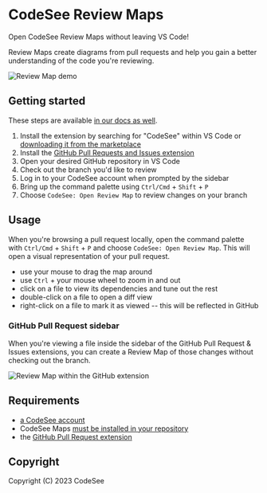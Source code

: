 # CodeSee Review Maps

Open CodeSee Review Maps without leaving VS Code!

Review Maps create diagrams from pull requests and help you gain a better understanding of the code you're reviewing.

![Review Map demo](https://s3.us-east-2.amazonaws.com/maps.codesee.io/extension_preview.gif)

## Getting started

These steps are available [in our docs as well](https://docs.codesee.io/docs/review-maps-for-visual-studio-code).

1. Install the extension by searching for "CodeSee" within VS Code or [downloading it from the marketplace](https://marketplace.visualstudio.com/items?itemName=codesee.maps)
2. Install the [GitHub Pull Requests and Issues extension](https://marketplace.visualstudio.com/items?itemName=GitHub.vscode-pull-request-github)
3. Open your desired GitHub repository in VS Code
4. Check out the branch you'd like to review
5. Log in to your CodeSee account when prompted by the sidebar
6. Bring up the command palette using `Ctrl/Cmd` + `Shift` + `P`
7. Choose `CodeSee: Open Review Map` to review changes on your branch

## Usage

When you're browsing a pull request locally, open the command palette with `Ctrl/Cmd` + `Shift` + `P` and choose `CodeSee: Open Review Map`. This will open a visual representation of your pull request.

- use your mouse to drag the map around
- use `Ctrl` + your mouse wheel to zoom in and out
- click on a file to view its dependencies and tune out the rest
- double-click on a file to open a diff view
- right-click on a file to mark it as viewed -- this will be reflected in GitHub

### GitHub Pull Request sidebar

When you're viewing a file inside the sidebar of the GitHub Pull Request & Issues extensions, you can create a Review Map of those changes without checking out the branch.

![Review Map within the GitHub extension](https://s3.us-east-2.amazonaws.com/maps.codesee.io/github_extension.gif)

## Requirements

- [a CodeSee account](https://app.codesee.io/)
- CodeSee Maps [must be installed in your repository](https://docs.codesee.io/en/latest/installation/)
- the [GitHub Pull Request extension](https://marketplace.visualstudio.com/items?itemName=GitHub.vscode-pull-request-github)

## Copyright

Copyright (C) 2023 CodeSee
